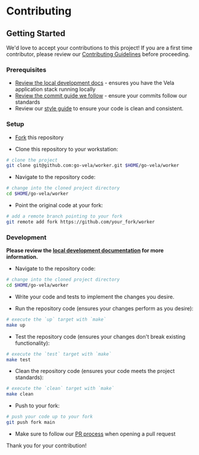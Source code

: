 # Contributing

## Getting Started

We'd love to accept your contributions to this project! If you are a first time contributor, please review our [Contributing Guidelines](https://go-vela.github.io/docs/community/contributing_guidelines/) before proceeding.

### Prerequisites

* [Review the local development docs](../DOCS.md) - ensures you have the Vela application stack running locally
* [Review the commit guide we follow](https://chris.beams.io/posts/git-commit/#seven-rules) - ensure your commits follow our standards
* Review our [style guide](https://go-vela.github.io/docs/community/contributing_guidelines/#style-guide) to ensure your code is clean and consistent.

### Setup

* [Fork](/fork) this repository

* Clone this repository to your workstation:

```bash
# clone the project
git clone git@github.com:go-vela/worker.git $HOME/go-vela/worker
```

* Navigate to the repository code:

```bash
# change into the cloned project directory
cd $HOME/go-vela/worker
```

* Point the original code at your fork:

```bash
# add a remote branch pointing to your fork
git remote add fork https://github.com/your_fork/worker
```

### Development

**Please review the [local development documentation](../DOCS.md) for more information.**

* Navigate to the repository code:

```bash
# change into the cloned project directory
cd $HOME/go-vela/worker
```

* Write your code and tests to implement the changes you desire.
  
* Run the repository code (ensures your changes perform as you desire):

```bash
# execute the `up` target with `make`
make up
```

* Test the repository code (ensures your changes don't break existing functionality):

```bash
# execute the `test` target with `make`
make test
```

* Clean the repository code (ensures your code meets the project standards):

```bash
# execute the `clean` target with `make`
make clean
```

* Push to your fork:

```bash
# push your code up to your fork
git push fork main
```

* Make sure to follow our [PR process](https://go-vela.github.io/docs/community/contributing_guidelines/#development-workflow) when opening a pull request

Thank you for your contribution!
